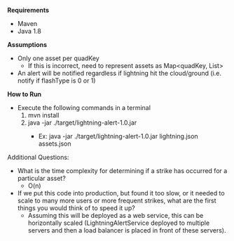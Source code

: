 **Requirements**
* Maven
* Java 1.8

**Assumptions**
* Only one asset per quadKey
    * If this is incorrect, need to represent assets as Map<quadKey, List<Asset>>
* An alert will be notified regardless if lightning hit the cloud/ground (i.e. notify if flashType is 0 or 1)

**How to Run**
* Execute the following commands in a terminal
    1. mvn install
    2. java -jar ./target/lightning-alert-1.0.jar  <Lightning JSON file> <Asset JSON file>
       * Ex: java -jar ./target/lightning-alert-1.0.jar  lightning.json assets.json

Additional Questions:
* What is the time complexity for determining if a strike has occurred for a particular asset?
    * O(n)
* If we put this code into production, but found it too slow, or it needed to scale to many more users or more frequent strikes, what are the first things you would think of to speed it up?
    * Assuming this will be deployed as a web service, this can be horizontally scaled (LightningAlertService deployed to multiple servers and then a load balancer is placed in front of these servers).
    
